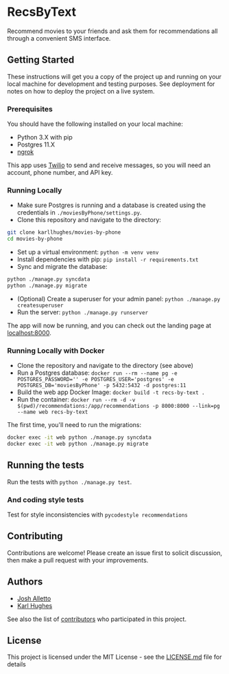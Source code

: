 # RecsByText

Recommend movies to your friends and ask them for recommendations all through a convenient SMS interface.

## Getting Started

These instructions will get you a copy of the project up and running on your local machine for development and testing purposes. See deployment for notes on how to deploy the project on a live system.

### Prerequisites

You should have the following installed on your local machine:

- Python 3.X with pip
- Postgres 11.X
- [ngrok](https://ngrok.com/)

This app uses [Twilio](https://www.twilio.com/) to send and receive messages, so you will need an account, phone number, and API key.

### Running Locally

- Make sure Postgres is running and a database is created using the credentials in `./moviesByPhone/settings.py`.
- Clone this repository and navigate to the directory:

```bash
git clone karllhughes/movies-by-phone
cd movies-by-phone
```

- Set up a virtual environment: `python -m venv venv`
- Install dependencies with pip: `pip install -r requirements.txt`
- Sync and migrate the database:

```bash
python ./manage.py syncdata
python ./manage.py migrate
```

- (Optional) Create a superuser for your admin panel: `python ./manage.py createsuperuser`
- Run the server: `python ./manage.py runserver`

The app will now be running, and you can check out the landing page at [localhost:8000](http://localhost:8000/).

### Running Locally with Docker

- Clone the repository and navigate to the directory (see above)
- Run a Postgres database: `docker run --rm --name pg -e POSTGRES_PASSWORD='' -e POSTGRES_USER='postgres' -e POSTGRES_DB='moviesByPhone' -p 5432:5432 -d postgres:11`
- Build the web app Docker Image: `docker build -t recs-by-text .`
- Run the container: `docker run --rm -d -v $(pwd)/recommendations:/app/recommendations -p 8000:8000 --link=pg --name web recs-by-text`

The first time, you'll need to run the migrations:

```bash
docker exec -it web python ./manage.py syncdata
docker exec -it web python ./manage.py migrate
```

## Running the tests

Run the tests with `python ./manage.py test`.

### And coding style tests

Test for style inconsistencies with `pycodestyle recommendations`

## Contributing

Contributions are welcome! Please create an issue first to solicit discussion, then make a pull request with your improvements.

## Authors

- [Josh Alletto](https://github.com/jalletto)
- [Karl Hughes](https://github.com/karllhughes)

See also the list of [contributors](https://github.com/karllhughes/movies-by-phone/contributors) who participated in this project.

## License

This project is licensed under the MIT License - see the [LICENSE.md](LICENSE.md) file for details
